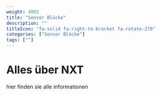 ```yaml
---
weight: 4002
title: "Sensor Blöcke"
description: ""
titleIcon: "fa-solid fa-right-to-bracket fa-rotate-270"
categories: ["Sensor Blöcke"]
tags: [""]
---
```


# Alles über NXT
hier finden sie alle informationen

